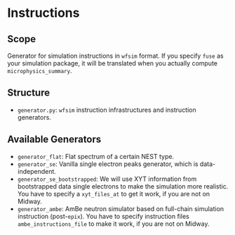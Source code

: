 # Instructions
## Scope
Generator for simulation instructions in `wfsim` format. If you specify `fuse` as your simulation package, it will be translated when you actually compute `microphysics_summary`.
## Structure
- `generator.py`: `wfsim` instruction infrastructures and instruction generators.
## Available Generators
- `generator_flat`: Flat spectrum of a certain NEST type.
- `generator_se`: Vanilla single electron peaks generator, which is data-independent.
- `generator_se_bootstrapped`: We will use XYT information from bootstrapped data single electrons to make the simulation more realistic. You have to specify a `xyt_files_at` to get it work, if you are not on Midway.
- `generator_ambe`: AmBe neutron simulator based on full-chain simulation instruction (post-`epix`). You have to specify instruction files `ambe_instructions_file` to make it work, if you are not on Midway.

